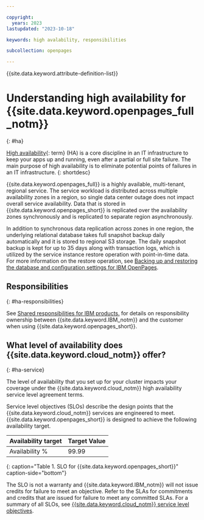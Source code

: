 ```yaml
---

copyright:
  years: 2023
lastupdated: "2023-10-18"

keywords: high avalability, responsibilities

subcollection: openpages

---
```

{{site.data.keyword.attribute-definition-list}}

# Understanding high availability for {{site.data.keyword.openpages_full_notm}}
{: #ha}

[High availability](#x2284708){: term} (HA) is a core discipline in an IT infrastructure to keep your apps up and running, even after a partial or full site failure. The main purpose of high availability is to eliminate potential points of failures in an IT infrastructure.
{: shortdesc}

{{site.data.keyword.openpages_full}} is a highly available, multi-tenant, regional service. The service workload is distributed across multiple availability zones in a region, so single data center outage does not impact overall service availability. Data that is stored in {{site.data.keyword.openpages_short}} is replicated over the availability zones synchronously and is replicated to separate region asynchronously.

In addition to synchronous data replication across zones in one region, the underlying relational database takes full snapshot backup daily automatically and it is stored to regional S3 storage. The daily snapshot backup is kept for up to 35 days along with transaction logs, which is utilized by the service instance restore operation with point-in-time data. For more information on the restore operation, see [Backing up and restoring the database and configuration settings for IBM OpenPages](/docs/openpages?topic=openpages-backing_up_and_restoring&interface=ui).


## Responsibilities
{: #ha-responsibilities}

See [Shared responsibilities for IBM products.](/docs/overview?topic=overview-shared-responsibilities) for details on responsibility ownership between {{site.data.keyword.IBM_notm}} and the customer when using {{site.data.keyword.openpages_short}}.

## What level of availability does {{site.data.keyword.cloud_notm}} offer?
{: #ha-service}

The level of availability that you set up for your cluster impacts your coverage under the {{site.data.keyword.cloud_notm}} high availability service level agreement terms.

Service level objectives (SLOs) describe the design points that the {{site.data.keyword.cloud_notm}} services are engineered to meet. {{site.data.keyword.openpages_short}} is designed to achieve the following availability target.

| Availability target | Target Value   |
|---|---|
|  Availability % | 99.99  |
{: caption="Table 1. SLO for {{site.data.keyword.openpages_short}}" caption-side="bottom"}

The SLO is not a warranty and {{site.data.keyword.IBM_notm}} will not issue credits for failure to meet an objective. Refer to the SLAs for commitments and credits that are issued for failure to meet any committed SLAs. For a summary of all SLOs, see [{{site.data.keyword.cloud_notm}} service level objectives](/docs/overview?topic=overview-slo).

